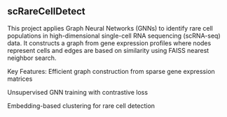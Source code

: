 ## scRareCellDetect


This project applies Graph Neural Networks (GNNs) to identify rare cell populations in high-dimensional single-cell RNA sequencing (scRNA-seq) data. It constructs a graph from gene expression profiles where nodes represent cells and edges are based on similarity using FAISS nearest neighbor search.

Key Features:
Efficient graph construction from sparse gene expression matrices

Unsupervised GNN training with contrastive loss

Embedding-based clustering for rare cell detection

